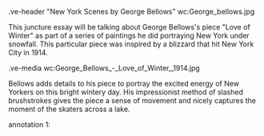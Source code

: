 .ve-header "New York Scenes by George Bellows" wc:George_bellows.jpg

This juncture essay will be talking about George Bellows's piece "Love of Winter" as part of a series of paintings he did portraying New York under snowfall. This particular piece was inspired by a blizzard that hit New York City in 1914. 

.ve-media wc:George_Bellows_-_Love_of_Winter,_1914.jpg

Bellows adds details to his piece to portray the excited energy of New Yorkers on this bright wintery day. His impressionist method of slashed brushstrokes gives the piece a sense of movement and nicely captures the moment of the skaters across a lake.

annotation 1: 